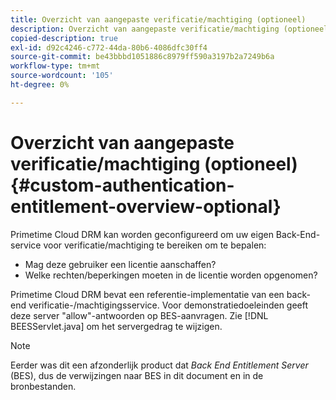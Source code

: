 ```yaml
---
title: Overzicht van aangepaste verificatie/machtiging (optioneel)
description: Overzicht van aangepaste verificatie/machtiging (optioneel)
copied-description: true
exl-id: d92c4246-c772-44da-80b6-4086dfc30ff4
source-git-commit: be43bbbd1051886c8979ff590a3197b2a7249b6a
workflow-type: tm+mt
source-wordcount: '105'
ht-degree: 0%

---
```


# Overzicht van aangepaste verificatie/machtiging (optioneel){#custom-authentication-entitlement-overview-optional}

Primetime Cloud DRM kan worden geconfigureerd om uw eigen Back-End-service voor verificatie/machtiging te bereiken om te bepalen:

* Mag deze gebruiker een licentie aanschaffen?
* Welke rechten/beperkingen moeten in de licentie worden opgenomen?

Primetime Cloud DRM bevat een referentie-implementatie van een back-end verificatie-/machtigingsservice. Voor demonstratiedoeleinden geeft deze server &quot;allow&quot;-antwoorden op BES-aanvragen. Zie [!DNL BEESServlet.java] om het servergedrag te wijzigen.

>[!NOTE]
>
>Eerder was dit een afzonderlijk product dat *Back End Entitlement Server* (BES), dus de verwijzingen naar BES in dit document en in de bronbestanden.
